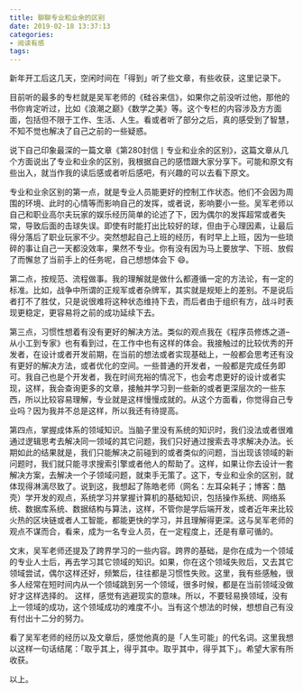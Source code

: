```yaml
---
title: 聊聊专业和业余的区别
date: 2019-02-18 13:37:13
categories:
- 阅读有感
tags:
---
```


新年开工后这几天，空闲时间在「得到」听了些文章，有些收获，这里记录下。

目前听的最多的专栏就是吴军老师的《硅谷来信》，如果你之前没听过他，那他的书你肯定听过，比如《浪潮之巅》《数学之美》等。这个专栏的内容涉及方方面面，包括但不限于工作、生活、人生。看或者听了部分之后，真的感受到了智慧，不知不觉也解决了自己之前的一些疑惑。

<!-- more -->

说下自己印象最深的一篇文章《第280封信丨专业和业余的区别》，这篇文章从几个方面说出了专业和业余的区别，我根据自己的感悟跟大家分享下。可能和原文有些出入，就当作我的读后感或者听后感吧，有兴趣的可以去看下原文。

专业和业余区别的第一点，就是专业人员能更好的控制工作状态。他们不会因为周围的环境、此时的心情等而影响自己的发挥，或者说，影响要小一些。吴军老师以自己和职业高尔夫玩家的娱乐经历简单的论述了下，因为偶尔的发挥超常或者失常，导致后面的击球失误。即使有时能打出比较好的球，但由于心理因素，让最后得分落后了职业玩家不少。突然想起自己上班的经历，有时早上上班，因为一些琐碎的事让自己一天都没效率，果然不专业。你有没有因为马上要放学、下班、放假了而懈怠了当前手上的任务呢，自己想想体会下 😄。

第二点，按规范、流程做事。我的理解就是做什么都遵循一定的方法论，有一定的标准。比如，战争中所谓的正规军或者杂牌军，其实就是规矩上的差别。不是说后者打不了胜仗，只是说很难将这种状态维持下去，而后者由于组织有方，战斗时表现更稳定，更容易将之前的成功延续下去。

第三点，习惯性想着有没有更好的解决方法。类似的观点我在《程序员修炼之道–从小工到专家》也有看到过，在工作中也有这样的体会。我接触过的比较优秀的开发者，在设计或者开发前期，在当前的想法或者实现基础上，一般都会思考还有没有更好的解决方法，或者优化的空间。一些普通的开发者，一般都是完成任务即可。我自己也是个开发者，我在时间充裕的情况下，也会考虑更好的设计或者实现，这样，我会查询更多的文章，接触并学习到一些新的或者更深层次的一些东西，所以比较容易理解，专业就是这样慢慢成就的。从这个方面看，你觉得自己专业吗？因为我并不总是这样，所以我还有待提高。

第四点，掌握成体系的领域知识。当脑子里没有系统的知识时，我们没法或者很难通过逻辑思考去解决同一领域的其它问题，我们只好通过搜索去寻求解决办法。长期如此的结果就是，我们只能解决之前碰到的或者类似的问题，当出现该领域的新问题时，我们就只能寻求搜索引擎或者他人的帮助了。这样，如果让你去设计一套解决方案，去解决一个子领域问题，就束手无策了。这下，专业和业余的区别，就体现得淋漓尽致了。说到这，我想起了陈皓老师（网名：左耳朵耗子；博客：酷壳）学开发的观点，系统学习并掌握计算机的基础知识，包括操作系统、网络系统、数据库系统、数据结构与算法，这样，不管你是学后端开发，或者近年来比较火热的区块链或者人工智能，都能更快的学习，并且理解得更深。这与吴军老师的观点不谋而合，看来，成为一名专业人员，在一定程度上，还是有章可循的。

文末，吴军老师还提及了跨界学习的一些内容。跨界的基础，是你在成为一个领域的专业人士后，再去学习其它领域的知识。如果，你在这个领域失败后，又去其它领域尝试，偶尔这样还好，频繁后，往往都是习惯性失败。这里，我有些感触，很多人经常在短时间内从一个领域跳到另一个领域，很多时候，都是在当前领域没做好才这样选择的。 这样，感觉有逃避现实的意味。所以，不要轻易换领域，没有上一领域的成功，这个领域成功的难度不小。当有这个想法的时候，想想自己有没有付出十二分的努力。

看了吴军老师的经历以及文章后，感觉他真的是「人生可能」的代名词。这里我想以这样一句话结尾：「取乎其上，得乎其中。取乎其中，得乎其下」。希望大家有所收获。

以上。
